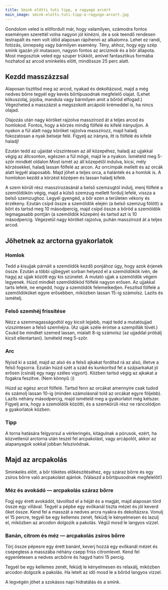 ```yaml
---
title: Smink előtti tuti tipp, a ragyogó arcért
main_image: smink-elotti-tuti-tipp-a-ragyogo-arcert.jpg
---
```


Gondolom veled is előfordult már, hogy valamilyen, számodra fontos eseményen
szerettél volna nagyon jól kinézni, de a sok teendő rendesen lestrapált és nem
volt időd alaposan rápihenni az alkalomra. Lehet ez randi, fotózás, ünnepség
vagy bármilyen esemény. Tény, ahhoz, hogy egy szép smink igazán jól mutasson,
nagyon fontos az arcizmok és a bőr állapota. Most megosztok veled egy szuper
trükköt, amivel fantasztikus formába hozhatod az arcod sminkelés előtt,
mindössze 25 perc alatt.

## Kezdd masszázzsal

Alaposan tisztítsd meg az arcod, nyakad és dekoltázsod, majd a még nedves bőrre
tegyél egy kevés bőrtípusodnak megfelelő olajat. (Lehet kókuszolaj, jojoba,
mandula vagy bármilyen amit a bőröd elfogad.) Végezheted a masszázst a
megszokott arcápoló krémeddel is, ha nincs olajad.

Olajozás után nagy köröket rajzolva masszírozd át a teljes arcod és homlokod.
Fontos, hogy a körzés mindig fölfelé és kifelé irányuljon. A nyakon a fül alatt
nagy köröket rajzolva masszírozz, majd haladj fokozatosan a nyak belseje felé.
Figyelj az irányra, itt is fölfelé és kifelé haladj!

Ezután tedd az ujjaidat vízszintesen az áll közepéhez, haladj az ujjakkal végig
az állcsonton, egészen a fül mögé, majd le a nyakon. Ismételd meg 5-ször mindkét
oldalon Most ismét az áll közepétől indulva, kicsi, mély körzésekkel, haladj
lassan fölfelé az arcon. Az orrcimpák mellett és az orcák alatt legyél
alaposabb. Majd jöhet a teljes orca, a halánték és a homlok is. A homlokon kezdd
a körzést középen és lassan haladj kifelé.

A szem körüli rész masszirozásánál a belső szemzugtól indulj, menj fölfelé a
szemöldökön végig, majd a külső szemzug mellett fordulj lefelé, vissza a belső
szemzughoz. Legyél gyengéd, a bőr ezen a területen vékony és érzékeny. Ezután
csípd össze a szemöldök elején (a belső szemzug fölött) a bőrt és tartsd meg 10
másodpercig, majd csípd össze a bőröd a szemöldök legmagasabb pontján (a
szemöldök közepén) és tartsd azt is 10 másodpercig. Végezetül nagy köröket
rajzolva, puhán masszírozd át a teljes arcod.

## Jöhetnek az arctorna gyakorlatok

### Homlok

Tedd a kisujjak párnáit a szemöldök kezdő ponjához úgy, hogy azok érjenek össze.
Ezután a többi ujjbegyet sorban helyezd el a szemöldökök ívén, de hagyj az ujjak
között egy kis szünetet. A mutató ujjak a szemöldök végein legyenek. Húzd
mindkét szemöldököd fölfelé nagyon erősen. Az ujjakkal tarts lefelé, ne engedd,
hogy a szemöldök felemelkedjen. Feszítsd fölfelé a szemöldököket egyre
erősebben, miközben lassan 15-ig számolsz. Lazíts és ismételj.

### Felső szemhéj frissítése

Nézz a szemmagasságodtól egy kicsit lejjebb, majd tedd a mutatóujjad
vízszintesen a felső szemhéjra. (Az ujjak széle érintse a szempillák tövét.)
Csukd be mindkét szemed lassan, mialatt 8-ig számolsz (az ujjaddal próbálj
kicsit ellentartani). Ismételd meg 5-ször.

### Arc

Nyisd ki a szád, majd az alsó és a felső ajkakat fordítsd rá az alsó, illetve a
felső fogsorra. Ezután húzd szét a szád és kunkorítsd fel a szájsarkakat jó
erősen (csinálj egy nagy széles vigyort). Közben tartsd végig az ajkakat a
fogakra feszítve. (Nem könnyű :))

Húzd az egész arcot fölfelé. Tartsd fenn az orcákat amennyire csak tudod és
számolj lassan 10-ig (minden számolásnál told az orcákat egyre följebb). Lazíts
néhány másodpercig, majd ismételd meg a gyakorlatot még kétszer. Figyelj arra,
hogy a szemöldök közötti, és a szemkörüli rész ne ráncolódjon a gyakorlatok
közben.

### Tipp

A torna hatására felgyorsul a vérkeringés, kitágulnak a pórusok, ezért, ha
közvetlenül arctorna után teszel fel arcpakolást, vagy arcápolót, akkor az
alapanyagok sokkal jobban felszívódnak.

## Majd az arcpakolás

Sminkelés előtt, a bőr tökétes előkészítéséhez, egy száraz bőrre és egy zsíros
bőrre való arcpakolást ajánlok. (Válaszd a bőrtípusodnak megfelelőt!)

### Méz és avokádó — arcpakolás száraz bőrre

Fogj egy érett avokádót, távolítsd el a héját és a magját, majd alaposan törd
össze egy villával. Tegyél a pépbe egy evőkanál tiszta mézet és jól keverd őket
össze. Kend fel a masszát a nedves arcra nyakra és dekoltázsra. Vonulj el 15
percre, tegyél be egy kellemes zenét, feküdj le kényelmesen és lazulj el,
miközben az arcodon dolgozik a pakolás. Végül mosd le langyos vízzel.

### Banán, citrom és méz — arcpakolás zsíros bőrre

Törj össze pépesre egy érett banánt, keverj hozzá egy evőkanál mézet és
csepegtess a masszába néhány csepp friss citromlevet. Kend fel egyenletesen a
nedves arcbőrre és hagyd hatni 15 percig.

Tegyél be egy kellemes zenét, feküdj le kényelmesen és relaxálj, miközben
arcodon dolgozik a pakolás. Ha letelt az idő mosd le a bőröd langyos vízzel.

A legvégén jöhet a szokásos napi hidratálás és a smink.


